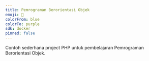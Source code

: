 ```yaml
---
title: Pemrograman Berorientasi Objek
emoji: 📘
colorFrom: blue
colorTo: purple
sdk: docker
pinned: false
---
```


Contoh sederhana project PHP untuk pembelajaran Pemrograman Berorientasi Objek.